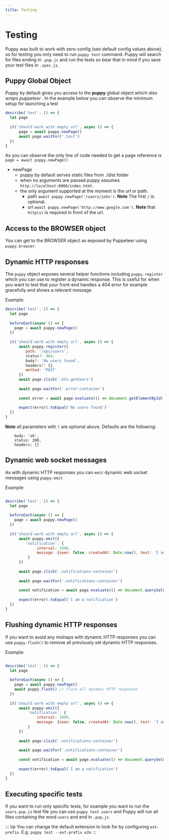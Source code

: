 ```yaml
---
title: Testing
---
```


# Testing

Puppy was built to work with zero-config (see default config values above), so for testing you only need to run `puppy test` command. 
Puppy will search for files ending in `.pup.js` and run the tests so bear that in mind if you save your test files in `.spec.js`. 

## Puppy Global Object

Puppy by default gives you access to the **puppy** global object _which also wraps puppeteer_ . 
In the example below you can observe the minimum setup for launching a test

```javascript
describe('test', () => {
  let page
  
  it('should work with empty url', async () => {
      page = await puppy.newPage()
      await page.waitFor('.test')
  })
}
``` 

As you can observe the only line of code needed to get a page reference is `page = await puppy.newPage()`

* newPage
    * puppy by default serves static files from ./dist folder
    * when no arguments are passed puppy assumes `http://localhost:8080/index.html`.
    * the only argument supported at the moment is the url or path. 
        * path `await puppy.newPage('/users/john')`. **Note** The first `/` is optional.
        * url `await puppy.newPage('http://www.google.com')`. **Note** that `http(s)` is required in front of the url.
        
## Access to the BROWSER object

You can get to the BROWSER object as exposed by Puppeteer using `puppy.browser`.
    
## Dynamic HTTP responses

The `puppy` object exposes several helper functions including `puppy.register` which you can use to register a dynamic response. This is useful for when you want to test that your front-end handles a 404 error for example gracefully and shows a relevant message.

Example:

```javascript
describe('test', () => {
  let page
  
  beforeEach(async () => {
    page = await puppy.newPage()
  })
  
  it('should work with empty url', async () => {
      await puppy.register({
         path: '/api/users',
         status?: 404,
         body?: 'No users found',
         headers?: {},
         method: 'POST'
      })
      await page.click('.btn.getUsers')
      
      await page.waitFor('.error-container')
      
      const error = await page.evaluate(() => document.getElementById('error-message').innerText)
      
      expect(error).toEqual('No users found')
  })
}
```

**Note** all parameters with `?` are optional above. Defaults are the following:

```
    body: 'ok',
    status: 200,
    headers: {}
```

## Dynamic web socket messages

As with dynamic HTTP responses you can `emit` dynamic web socket messages using `puppy.emit`

Example:

```javascript

describe('test', () => {
  let page
  
  beforeEach(async () => {
    page = await puppy.newPage()
  })
  
  it('should work with empty url', async () => {
      await puppy.emit({
         'notification': {
              interval: 1000,
              message: {seen: false, createdAt: Date.now(), text: 'I am a notification'}
          }
      })
      
      await page.click('.notifications-container')
      
      await page.waitFor('.notifications-container')
      
      const notification = await page.evaluate(() => document.querySelector('.notification').innerText)
      
      expect(error).toEqual('I am a notification')
  })
}
```

## Flushing dynamic HTTP responses

If you want to avoid any mishaps with dynamic HTTP responses you can use `puppy.flush()` to remove all previously set dynamic HTTP responses.


Example: 

```javascript

describe('test', () => {
  let page
  
  beforeEach(async () => {
    page = await puppy.newPage()
    await puppy.flush() // flush all dynamic HTTP responses
  })
  
  it('should work with empty url', async () => {
      await puppy.emit({
          'notification': {
              interval: 1000,
              message: {seen: false, createdAt: Date.now(), text: 'I am a notification'}
          }
      })
      
      await page.click('.notifications-container')
      
      await page.waitFor('.notifications-container')
      
      const notification = await page.evaluate(() => document.querySelector('.notification').innerText)
      
      expect(error).toEqual('I am a notification')
  })
}
```

## Executing specific tests

If you want to run only specific tests; for example you want to run the `users.pup.js` test file you can use `puppy test users` and Puppy will run all files containing the word `users` and end in `.pup.js`

::: tip
You can change the default extension to look for by configuring `ext-prefix`. E.g. `puppy test --ext-prefix e2e`
:::
